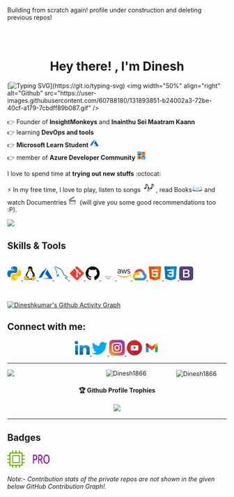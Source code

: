 Building from scratch again! profile under construction and deleting previous repos!

<!---
- 👋 Hi, I’m @Dinesh1866
- 👀 I’m interested in Web Developement, Designing, reading Books and learning new stuffs everyday
- 🌱 I’m currently learning Python,DS algo, HTML and CSS
- 💞️ I’m looking to collaborate on any skills I learned.
- 📫 How to reach me via email: ------ or via social media handle : @dinesh_sanjay_1866 on insta --->
<br></br>
<!---
Dinesh1866/Dinesh1866 is a ✨ special ✨ repository because its `README.md` (this file) appears on your GitHub profile.
You can click the Preview link to take a look at your changes.
--->
<h4 align="center"> 
  
<h1 align="center">Hey there! <!---<img src="https://github.com/TheDudeThatCode/TheDudeThatCode/blob/master/Assets/Hi.gif" width="29px"/>--->, I'm Dinesh</h1>
 

[![Typing SVG](http://readme-typing-svg.herokuapp.com?color=F71E11&lines=Ambivert,Neophile%2C+love+challenges...)](https://git.io/typing-svg)
<img width="50%" align="right" alt="Github" src="https://user-images.githubusercontent.com/60788180/131893851-b24002a3-72be-40cf-a179-7cbdff89b087.gif" />
 
👉 Founder of **InsightMonkeys** and **Inainthu Sei Maatram Kaann** <br>
👉 learning **DevOps and tools** <br>
👉 **Microsoft Learn Student**  <img src="pics/azure.svg" height="20vh"> <br>
👉 member of **Azure Developer Community** <img src="pics/azdev.png" height="20vh"><br>

I love to spend time at **trying out new stuffs**  :octocat:


⚡ In my free time, I love to play, listen to songs <img src="pics/songs.png" height="20vh">, read Books<img src="pics/book.jpg" height="15vh"> and watch Documentries<img src="pics/movies.png" height="20vh"> 
(will give you some good recommendations too :P). </h4><br>

<a href="https://github.com/Dinesh1866">
<img src="https://komarev.com/ghpvc/?username=Dinesh1866&color=dc143c&style=plastic">
</a> 
<!---<a href="https://github.com/Dinesh1866?tab=followers"><img src="https://img.shields.io/github/followers/Dinesh1866?label=Followers&style=social" alt="GitHub Badge"></a> --->

<p><h2> Skills & Tools <!---<img src = "https://media2.giphy.com/media/QssGEmpkyEOhBCb7e1/giphy.gif?cid=ecf05e47a0n3gi1bfqntqmob8g9aid1oyj2wr3ds3mg700bl&rid=giphy.gif" width = 32px>---> </h2><br>
<a href= https://github.com/Dinesh1866 > <img width ='32px' src ='pics/python.svg'> </a>
<a href= "https://www.linux.org/"> <img width ='32px' src ='pics/linux.svg'> </a>
<a href= "https://azure.microsoft.com"> <img width ='32px' src ='pics/azure.svg'> </a>
<a href= "https://www.mysql.com/"> <img width ='32px' src ='pics/mysql.svg'> </a>
<a href= "https://git-scm.com/"> <img width ='32px' src ='pics/git.svg'> </a>
<a href= "https://github.com/Dinesh1866"> <img width ='32px' src ='pics/github.svg'> </a>
<a href= "https://www.oracle.com/in/cloud/"> <img width ='32px' src ='pics/OCI.png'> </a>
<a href= "https://aws.amazon.com"> <img width ='32px' src ='pics/aws.svg'> </a>
<a href= "https://cloud.google.com"> <img width ='32px' src ='pics/googlecloud.svg'> </a>
<a href= https://github.com/Dinesh1866 > <img width ='32px' src ='pics/html.svg'> </a>
<a href= https://github.com/Dinesh1866 > <img width ='32px' src ='pics/css.svg'> </a>
<a href= https://github.com/Dinesh1866 > <img width ='32px' src ='pics/bootstrap.svg'> </a></p>
<br>


[![Dineshkumar's Github Activity Graph](https://activity-graph.herokuapp.com/graph?username=Dinesh1866&theme=react-dark&hide_border=true&area=true)](https://git.io/Dinesh1866)
<!--![Dinesh's github activity graph](https://activity-graph.herokuapp.com/graph?username=Dinesh1866&theme=dracula) -->

## Connect with me:
<!--- <img src='https://raw.githubusercontent.com/ShahriarShafin/ShahriarShafin/main/Assets/handshake.gif' width="100px"> --->
<p align="left">
<div class="footer" id="top3">
<center> 
<a href="https://www.linkedin.com/in/dinesh-1866" class="pics"><img src="pics/linkedin.svg" height="36vh">  </a>
<!--- <a href="https://github.com/Dinesh1866" class="pics"> <img src="pics/github.svg" height="36vh"></center></a> --->
<a href="https://www.twitter.com/DineshkumarS_" class="pics"><img src="pics/twitter.svg" height="36vh">  </a>
<a href="https://www.instagram.com/dinesh_sanjay_1866" class="pics"><img src="pics/instagram.svg" height="36vh">  </a>
<a href="https://www.youtube.com/channel/UC_k0p6pazPKFAzt1obuQt7A" class="pics"><img src="pics/youtube.svg" height="36vh"></a>
<a href="https://mail.google.com/mail/?view=cm&fs=1&tf=1&to=todinesh18@gmail.com" class="pics"><img src="pics/gmail.svg" height="36vh"></a>
  
</div>

<hr/> 
<img align="left" width="45%" src='https://github-readme-stats.vercel.app/api?username=Dinesh1866&show_icons=true&theme=radical&count_private=true'/>
<img align="center" width="45%" src="https://github-readme-streak-stats.herokuapp.com?user=Dinesh1866&count_private=true&theme=radical" alt="Dinesh1866"/>
<img align="left" width="32%" src="https://github-readme-stats.vercel.app/api/top-langs/?username=Dinesh1866&count_private=true&theme=radical&layout=compact" alt="Dinesh1866" />
 
<p align="center"> 
 
<div align="center">
<h4>🏆 Github Profile Trophies</h4>
<a href="https://github.com/ryo-ma/github-profile-trophy">
<img src="https://github-profile-trophy.vercel.app/?username=Dinesh1866&theme=monokai&row=1&column=4">
</a>
</div>
<hr>


## Badges
<a href='https://docs.github.com/en/developers'><img src='https://raw.githubusercontent.com/acervenky/animated-github-badges/master/assets/devbadge.gif' width='40' height='40'></a> 
<a href='https://education.github.com/pack'><img src='https://raw.githubusercontent.com/acervenky/animated-github-badges/master/assets/pro.gif' width='40' height='40'></a> 


_Note:- Contribution stats of the private repos are not shown in the given below GitHub Contribution Graph!._
